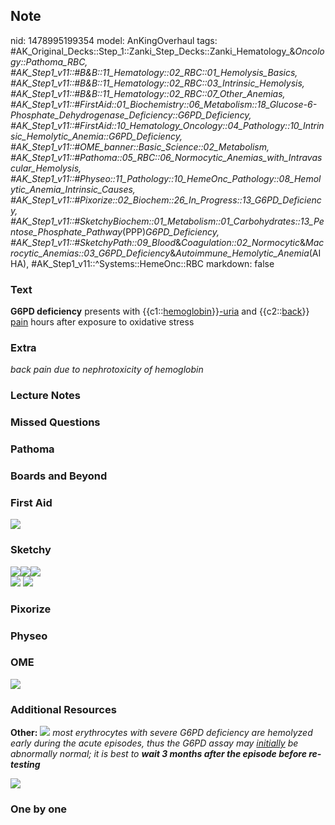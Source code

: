 ## Note
nid: 1478995199354
model: AnKingOverhaul
tags: #AK_Original_Decks::Step_1::Zanki_Step_Decks::Zanki_Hematology_&_Oncology::Pathoma_RBC, #AK_Step1_v11::#B&B::11_Hematology::02_RBC::01_Hemolysis_Basics, #AK_Step1_v11::#B&B::11_Hematology::02_RBC::03_Intrinsic_Hemolysis, #AK_Step1_v11::#B&B::11_Hematology::02_RBC::07_Other_Anemias, #AK_Step1_v11::#FirstAid::01_Biochemistry::06_Metabolism::18_Glucose-6-Phosphate_Dehydrogenase_Deficiency::G6PD_Deficiency, #AK_Step1_v11::#FirstAid::10_Hematology_Oncology::04_Pathology::10_Intrinsic_Hemolytic_Anemia::G6PD_Deficiency, #AK_Step1_v11::#OME_banner::Basic_Science::02_Metabolism, #AK_Step1_v11::#Pathoma::05_RBC::06_Normocytic_Anemias_with_Intravascular_Hemolysis, #AK_Step1_v11::#Physeo::11_Pathology::10_HemeOnc_Pathology::08_Hemolytic_Anemia_Intrinsic_Causes, #AK_Step1_v11::#Pixorize::02_Biochem::26_In_Progress::13_G6PD_Deficiency, #AK_Step1_v11::#SketchyBiochem::01_Metabolism::01_Carbohydrates::13_Pentose_Phosphate_Pathway_(PPP)_G6PD_Deficiency, #AK_Step1_v11::#SketchyPath::09_Blood_&_Coagulation::02_Normocytic_&_Macrocytic_Anemias::03_G6PD_Deficiency_&_Autoimmune_Hemolytic_Anemia_(AIHA), #AK_Step1_v11::^Systems::HemeOnc::RBC
markdown: false

### Text
<div>
  <b>G6PD deficiency</b> presents with
  {{c1::<u>hemoglobin</u>}}<u>-uria</u> and {{c2::<u>back</u>}}
  <u>pain</u> hours after exposure to oxidative stress
</div>

### Extra
<i>back pain due to nephrotoxicity of hemoglobin</i>

### Lecture Notes


### Missed Questions


### Pathoma


### Boards and Beyond


### First Aid
<img src="tmp4Zcnp4.png">

### Sketchy
<div><img src="Screen%20Shot%202020-02-12%20at%204.03.42%20PM.JPG"
class="resizer"><img src=
"Screen%20Shot%202020-02-12%20at%204.03.35%20PM.JPG" class=
"resizer"><img src="Zoverall%20picture%20(73)_1566160514431.JPG"
class="resizer"></div><img src=
"Screen%20Shot%202021-01-07%20at%2015.05.10.jpg"> <img src=
"Screen%20Shot%202021-01-07%20at%2015.05.23.jpg">

### Pixorize


### Physeo


### OME
<div class="ome-widget">
  <a href=
  "https://onlinemeded.org/spa/metabolism?ref=anki"><img src=
  "_OME_AnkiFlashcards_Topic_5.png"></a>
</div>

### Additional Resources
<b>Other:</b> <img src="tmpCZ4FXy.png"> <i>most erythrocytes with
severe G6PD deficiency are hemolyzed early during the acute
episodes, thus the G6PD assay may <u>initially</u> be abnormally
normal; it is best to <b>wait 3 months after the episode before
re-testing</b></i>
<div>
  <div>
    <i><img src="g6pd.png" class="resizer"></i>
  </div>
</div>

### One by one

